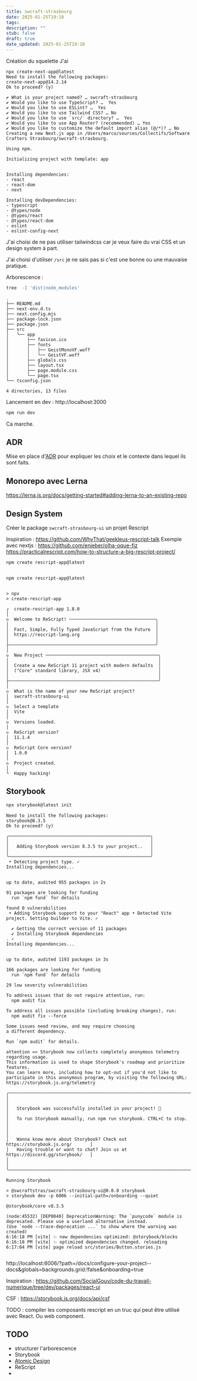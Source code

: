 ```yaml
---
title: swcraft-strasbourg
date: 2025-01-25T19:10
tags: 
description: ""
stub: false
draft: true
date_updated: 2025-01-25T19:10
---
```


Création du squelette
J'ai 
```
npx create-next-app@latest
Need to install the following packages:
create-next-app@14.2.14
Ok to proceed? (y) 

✔ What is your project named? … swcraft-strasbourg
✔ Would you like to use TypeScript? …  Yes
✔ Would you like to use ESLint? …  Yes
✔ Would you like to use Tailwind CSS? … No 
✔ Would you like to use `src/` directory? …  Yes
✔ Would you like to use App Router? (recommended) … Yes
✔ Would you like to customize the default import alias (@/*)? … No
Creating a new Next.js app in /Users/marco/sources/Collectifs/Software Crafters Strasbourg/swcraft-strasbourg.

Using npm.

Initializing project with template: app 


Installing dependencies:
- react
- react-dom
- next

Installing devDependencies:
- typescript
- @types/node
- @types/react
- @types/react-dom
- eslint
- eslint-config-next
```

J'ai choisi de ne pas utiliser tailwindcss car je veux faire du vrai CSS et un design system à part.

J'ai choisi d'utiliser `/src` je ne sais pas si c'est une bonne ou une mauvaise pratique.


Arborescence : 

```sh
tree  -I 'dist|node_modules'
```


```text
.
├── README.md
├── next-env.d.ts
├── next.config.mjs
├── package-lock.json
├── package.json
├── src
│   └── app
│       ├── favicon.ico
│       ├── fonts
│       │   ├── GeistMonoVF.woff
│       │   └── GeistVF.woff
│       ├── globals.css
│       ├── layout.tsx
│       ├── page.module.css
│       └── page.tsx
└── tsconfig.json

4 directories, 13 files

```

Lancement en dev : http://localhost:3000

```sh
npm run dev
```

Ca marche.

## ADR

Mise en place d'[ADR](/glossaire/adr) pour expliquer les choix et le contexte dans lequel ils sont faits.


## Monorepo avec Lerna

https://lerna.js.org/docs/getting-started#adding-lerna-to-an-existing-repo

## Design System

Créer le package `swcraft-strasbourg-ui` un projet Rescript

Inspiration : https://github.com/WhyThat/geekleus-rescript-talk
Exemple avec nextjs : https://github.com/enieber/olha-oque-fiz
https://practicalrescript.com/how-to-structure-a-big-rescript-project/


```sh
npm create rescript-app@latest
```


```

npm create rescript-app@latest


> npx
> create-rescript-app

┌  create-rescript-app 1.8.0
│
◇  Welcome to ReScript! ─────────────────────────────────╮
│                                                        │
│  Fast, Simple, Fully Typed JavaScript from the Future  │
│  https://rescript-lang.org                             │
│                                                        │
├────────────────────────────────────────────────────────╯
│
◇  New Project ───────────────────────────────────────────╮
│                                                         │
│  Create a new ReScript 11 project with modern defaults  │
│  ("Core" standard library, JSX v4)                      │
│                                                         │
├─────────────────────────────────────────────────────────╯
│
◇  What is the name of your new ReScript project?
│  swcraft-strasbourg-ui
│
◇  Select a template
│  Vite
│
◇  Versions loaded.
│
◇  ReScript version?
│  11.1.4
│
◇  ReScript Core version?
│  1.6.0
│
◇  Project created.
│
└  Happy hacking!
```

## Storybook

```sh
npx storybook@latest init
```

```
Need to install the following packages:
storybook@8.3.5
Ok to proceed? (y) 

╭──────────────────────────────────────────────────────╮
│                                                      │
│   Adding Storybook version 8.3.5 to your project..   │
│                                                      │
╰──────────────────────────────────────────────────────╯
 • Detecting project type. ✓
Installing dependencies...


up to date, audited 955 packages in 2s

91 packages are looking for funding
  run `npm fund` for details

found 0 vulnerabilities
 • Adding Storybook support to your "React" app • Detected Vite project. Setting builder to Vite. ✓

  ✔ Getting the correct version of 11 packages
  ✔ Installing Storybook dependencies
. ✓
Installing dependencies...


up to date, audited 1193 packages in 3s

166 packages are looking for funding
  run `npm fund` for details

29 low severity vulnerabilities

To address issues that do not require attention, run:
  npm audit fix

To address all issues possible (including breaking changes), run:
  npm audit fix --force

Some issues need review, and may require choosing
a different dependency.

Run `npm audit` for details.

attention => Storybook now collects completely anonymous telemetry regarding usage.
This information is used to shape Storybook's roadmap and prioritize features.
You can learn more, including how to opt-out if you'd not like to participate in this anonymous program, by visiting the following URL:
https://storybook.js.org/telemetry

╭──────────────────────────────────────────────────────────────────────────────╮
│                                                                              │
│   Storybook was successfully installed in your project! 🎉                   │
│   To run Storybook manually, run npm run storybook. CTRL+C to stop.          │
│                                                                              │
│   Wanna know more about Storybook? Check out https://storybook.js.org/       │
│   Having trouble or want to chat? Join us at https://discord.gg/storybook/   │
│                                                                              │
╰──────────────────────────────────────────────────────────────────────────────╯

Running Storybook

> @swcraftstras/swcraft-strasbourg-ui@0.0.0 storybook
> storybook dev -p 6006 --initial-path=/onboarding --quiet

@storybook/core v8.3.5

(node:45532) [DEP0040] DeprecationWarning: The `punycode` module is deprecated. Please use a userland alternative instead.
(Use `node --trace-deprecation ...` to show where the warning was created)
6:16:18 PM [vite] ✨ new dependencies optimized: @storybook/blocks
6:16:18 PM [vite] ✨ optimized dependencies changed. reloading
6:17:04 PM [vite] page reload src/stories/Button.stories.js


```

http://localhost:6006/?path=/docs/configure-your-project--docs&globals=backgrounds.grid:!false&onboarding=true



Inspiration : https://github.com/SocialGouv/code-du-travail-numerique/tree/dev/packages/react-ui

CSF : https://storybook.js.org/docs/api/csf

TODO : compiler les composants rescript en un truc qui peut être utilisé avec React. Ou web component.



## TODO


- structurer l'arborescence
- Storybook
- [Atomic Design](/glossaire/atomic-design.md)
- ReScript
- 


